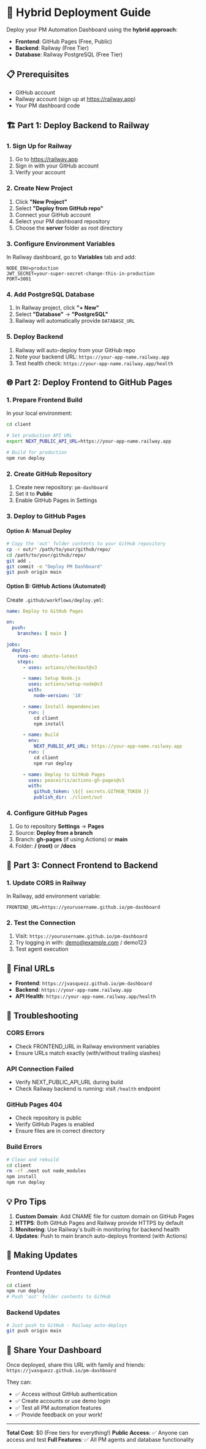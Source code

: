 # 🚀 Hybrid Deployment Guide

Deploy your PM Automation Dashboard using the **hybrid approach**:
- **Frontend**: GitHub Pages (Free, Public)
- **Backend**: Railway (Free Tier)
- **Database**: Railway PostgreSQL (Free Tier)

## 📋 Prerequisites

- GitHub account
- Railway account (sign up at https://railway.app)
- Your PM dashboard code

## 🏗️ Part 1: Deploy Backend to Railway

### 1. Sign Up for Railway
1. Go to https://railway.app
2. Sign in with your GitHub account
3. Verify your account

### 2. Create New Project
1. Click **"New Project"**
2. Select **"Deploy from GitHub repo"**
3. Connect your GitHub account
4. Select your PM dashboard repository
5. Choose the **server** folder as root directory

### 3. Configure Environment Variables
In Railway dashboard, go to **Variables** tab and add:

```
NODE_ENV=production
JWT_SECRET=your-super-secret-change-this-in-production
PORT=3001
```

### 4. Add PostgreSQL Database
1. In Railway project, click **"+ New"**
2. Select **"Database"** → **"PostgreSQL"**
3. Railway will automatically provide `DATABASE_URL`

### 5. Deploy Backend
1. Railway will auto-deploy from your GitHub repo
2. Note your backend URL: `https://your-app-name.railway.app`
3. Test health check: `https://your-app-name.railway.app/health`

## 🌐 Part 2: Deploy Frontend to GitHub Pages

### 1. Prepare Frontend Build
In your local environment:

```bash
cd client

# Set production API URL
export NEXT_PUBLIC_API_URL=https://your-app-name.railway.app

# Build for production
npm run deploy
```

### 2. Create GitHub Repository
1. Create new repository: `pm-dashboard`
2. Set it to **Public**
3. Enable GitHub Pages in Settings

### 3. Deploy to GitHub Pages

#### Option A: Manual Deploy
```bash
# Copy the 'out' folder contents to your GitHub repository
cp -r out/* /path/to/your/github/repo/
cd /path/to/your/github/repo/
git add .
git commit -m "Deploy PM Dashboard"
git push origin main
```

#### Option B: GitHub Actions (Automated)
Create `.github/workflows/deploy.yml`:

```yaml
name: Deploy to GitHub Pages

on:
  push:
    branches: [ main ]

jobs:
  deploy:
    runs-on: ubuntu-latest
    steps:
      - uses: actions/checkout@v3

      - name: Setup Node.js
        uses: actions/setup-node@v3
        with:
          node-version: '18'

      - name: Install dependencies
        run: |
          cd client
          npm install

      - name: Build
        env:
          NEXT_PUBLIC_API_URL: https://your-app-name.railway.app
        run: |
          cd client
          npm run deploy

      - name: Deploy to GitHub Pages
        uses: peaceiris/actions-gh-pages@v3
        with:
          github_token: \${{ secrets.GITHUB_TOKEN }}
          publish_dir: ./client/out
```

### 4. Configure GitHub Pages
1. Go to repository **Settings** → **Pages**
2. Source: **Deploy from a branch**
3. Branch: **gh-pages** (if using Actions) or **main**
4. Folder: **/ (root)** or **/docs**

## 🔗 Part 3: Connect Frontend to Backend

### 1. Update CORS in Railway
In Railway, add environment variable:
```
FRONTEND_URL=https://yourusername.github.io/pm-dashboard
```

### 2. Test the Connection
1. Visit: `https://yourusername.github.io/pm-dashboard`
2. Try logging in with: demo@example.com / demo123
3. Test agent execution

## 🎯 Final URLs

- **Frontend**: `https://jvasquezz.github.io/pm-dashboard`
- **Backend**: `https://your-app-name.railway.app`
- **API Health**: `https://your-app-name.railway.app/health`

## 🐛 Troubleshooting

### CORS Errors
- Check FRONTEND_URL in Railway environment variables
- Ensure URLs match exactly (with/without trailing slashes)

### API Connection Failed
- Verify NEXT_PUBLIC_API_URL during build
- Check Railway backend is running: visit `/health` endpoint

### GitHub Pages 404
- Check repository is public
- Verify GitHub Pages is enabled
- Ensure files are in correct directory

### Build Errors
```bash
# Clean and rebuild
cd client
rm -rf .next out node_modules
npm install
npm run deploy
```

## 💡 Pro Tips

1. **Custom Domain**: Add CNAME file for custom domain on GitHub Pages
2. **HTTPS**: Both GitHub Pages and Railway provide HTTPS by default
3. **Monitoring**: Use Railway's built-in monitoring for backend health
4. **Updates**: Push to main branch auto-deploys frontend (with Actions)

## 🔄 Making Updates

### Frontend Updates
```bash
cd client
npm run deploy
# Push 'out' folder contents to GitHub
```

### Backend Updates
```bash
# Just push to GitHub - Railway auto-deploys
git push origin main
```

## 🎉 Share Your Dashboard

Once deployed, share this URL with family and friends:
`https://jvasquezz.github.io/pm-dashboard`

They can:
- ✅ Access without GitHub authentication
- ✅ Create accounts or use demo login
- ✅ Test all PM automation features
- ✅ Provide feedback on your work!

---

**Total Cost**: $0 (Free tiers for everything!)
**Public Access**: ✅ Anyone can access and test
**Full Features**: ✅ All PM agents and database functionality